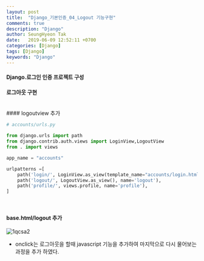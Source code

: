 ```yaml
---
layout: post
title:  "Django_기본인증_04_Logout 기능구현"
comments: true
description: "Django"
author: SeungHyeon Tak
date:   2019-06-09 12:52:11 +0700
categories: [Django]
tags: [Django]
keywords: "Django"
---
```

#### Django.로그인 인증 프로젝트 구성

#### 로그아웃 구현
<br>
#### logoutview 추가

```python
# accounts/urls.py

from django.urls import path
from django.contrib.auth.views import LoginView,LogoutView
from . import views

app_name = "accounts"

urlpatterns =[
    path('login/', LoginView.as_view(template_name="accounts/login.html"), name='login'),
    path('logout/', LogoutView.as_view(), name='logout'),
    path('profile/', views.profile, name='profile'),
]
```

<br>

#### base.html/logout 추가

![1qcsa2](https://user-images.githubusercontent.com/46446165/59154769-0939b000-8ab5-11e9-82d9-b871fa5b0add.png)

* onclick는 로그아웃을 할때 javascript 기능을 추가하여 마지막으로 다시 물어보는 과정을 추가 하였다.